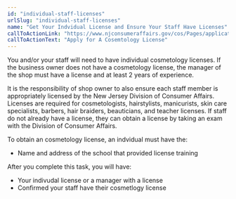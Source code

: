 ```yaml
---
id: "individual-staff-licenses"
urlSlug: "individual-staff-licenses"
name: "Get Your Indvidual License and Ensure Your Staff Have Licenses"
callToActionLink: "https://www.njconsumeraffairs.gov/cos/Pages/applications.aspx"
callToActionText: "Apply for A Cosemtology License"
---
```


You and/or your staff will need to have individual cosmetology licenses. If the business owner does not have a cosmetology license, the manager of the shop must have a license and at least 2 years of experience.

It is the responsibility of shop owner to also ensure each staff member is appropriately licensed by the New Jersey Division of Consumer Affairs. Licenses are required for cosmetologists, hairstylists, manicurists, skin care specialists, barbers, hair braiders, beauticians, and teacher licenses. If staff do not already have a license, they can obtain a license by taking an exam with the Division of Consumer Affairs.
        
To obtain an cosmetology license, an indvidual must have the:
- Name and address of the school that provided license training

After you complete this task, you will have:
- Your indivudal license or a manager with a license
- Confirmed your staff have their cosmetlogy license
